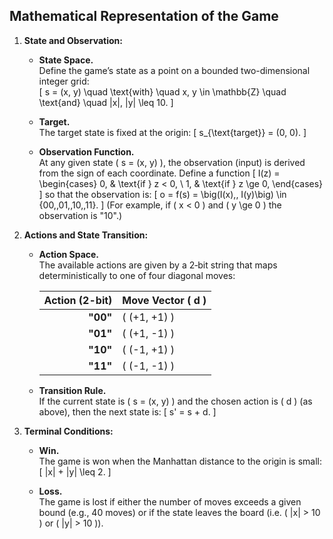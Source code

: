 ## Mathematical Representation of the Game

1. **State and Observation:**

   - **State Space.**  
     Define the game’s state as a point on a bounded two-dimensional integer grid:  
     \[
     s = (x, y) \quad \text{with} \quad x, y \in \mathbb{Z} \quad \text{and} \quad |x|, |y| \leq 10.
     \]
     
   - **Target.**  
     The target state is fixed at the origin:
     \[
     s_{\text{target}} = (0, 0).
     \]
     
   - **Observation Function.**  
     At any given state \( s = (x, y) \), the observation (input) is derived from the sign of each coordinate. Define a function
     \[
     I(z) =
     \begin{cases}
     0, & \text{if } z < 0, \\
     1, & \text{if } z \ge 0,
     \end{cases}
     \]
     so that the observation is:
     \[
     o = f(s) = \big(I(x),\, I(y)\big) \in \{00,\,01,\,10,\,11\}.
     \]
     (For example, if \( x < 0 \) and \( y \ge 0 \) the observation is "10".)

2. **Actions and State Transition:**

   - **Action Space.**  
     The available actions are given by a 2‑bit string that maps deterministically to one of four diagonal moves:
     
     | Action (2-bit) | Move Vector \( d \) |
     |---------------:|---------------------|
     |       **"00"** | \( (+1, +1) \)      |
     |       **"01"** | \( (+1, -1) \)      |
     |       **"10"** | \( (-1, +1) \)      |
     |       **"11"** | \( (-1, -1) \)      |

   - **Transition Rule.**  
     If the current state is \( s = (x, y) \) and the chosen action is \( d \) (as above), then the next state is:
     \[
     s' = s + d.
     \]
     
3. **Terminal Conditions:**

   - **Win.**  
     The game is won when the Manhattan distance to the origin is small:
     \[
     |x| + |y| \leq 2.
     \]
     
   - **Loss.**  
     The game is lost if either the number of moves exceeds a given bound (e.g., 40 moves) or if the state leaves the board (i.e. \( |x| > 10 \) or \( |y| > 10 \)).
